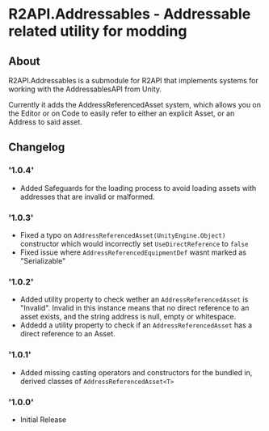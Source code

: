 # R2API.Addressables - Addressable related utility for modding

## About

R2API.Addressables is a submodule for R2API that implements systems for working with the AddressablesAPI from Unity.

Currently it adds the AddressReferencedAsset system, which allows you on the Editor or on Code to easily refer to either an explicit Asset, or an Address to said asset.

## Changelog

### '1.0.4'

* Added Safeguards for the loading process to avoid loading assets with addresses that are invalid or malformed.

### '1.0.3'

* Fixed a typo on ``AddressReferencedAsset(UnityEngine.Object)`` constructor which would incorrectly set ``UseDirectReference`` to ``false``
* Fixed issue where ``AddressReferencedEquipmentDef`` wasnt marked as "Serializable"

### '1.0.2'

* Added utility property to check wether an ``AddressReferencedAsset`` is "Invalid". Invalid in this instance means that no direct reference to an asset exists, and the string address is null, empty or whitespace.
* Addedd a utility property to check if an ``AddressReferencedAsset`` has a direct reference to an Asset.

### '1.0.1'

* Added missing casting operators and constructors for the bundled in, derived classes of ``AddressReferencedAsset<T>``

### '1.0.0'

* Initial Release

